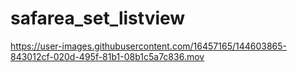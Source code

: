 # safarea_set_listview
https://user-images.githubusercontent.com/16457165/144603865-843012cf-020d-495f-81b1-08b1c5a7c836.mov
